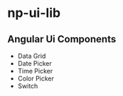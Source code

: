 # np-ui-lib
## Angular Ui Components

- Data Grid
- Date Picker
- Time Picker
- Color Picker
- Switch